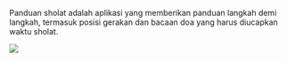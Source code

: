 Panduan sholat adalah aplikasi yang memberikan panduan langkah demi langkah, termasuk posisi gerakan dan bacaan doa yang harus diucapkan waktu sholat.

<img src="assets/images/bg_shalat.png" data-canonical-src="assets/images/bg_shalat.png" style="max-width:100%;">
